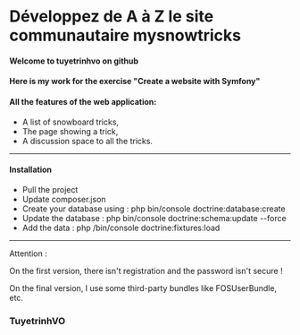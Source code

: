 # Développez de A à Z le site communautaire mysnowtricks
#### Welcome to tuyetrinhvo on github
#### Here is my work for the exercise "Create a website with Symfony"

#### All the features of the web application:

* A list of snowboard tricks,
* The page showing a trick,
* A discussion space to all the tricks.
-----------------------------------------------------
#### Installation
* Pull the project
* Update composer.json
* Create your database using  : php bin/console doctrine:database:create
* Update the database : php bin/console doctrine:schema:update --force
* Add the data : php /bin/console doctrine:fixtures:load

-----------------------------------------------------

Attention :

On the first version, there isn't registration and the password isn't secure !

On the final version, I use some third-party bundles like FOSUserBundle, etc.

### TuyetrinhVO